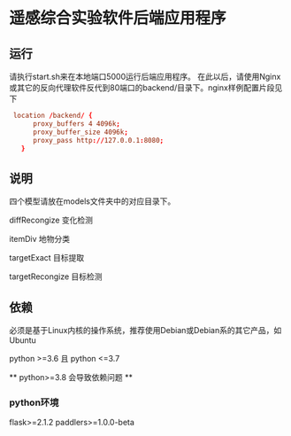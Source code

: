  # 遥感综合实验软件后端应用程序
 

 ## 运行
   请执行start.sh来在本地端口5000运行后端应用程序。
   在此以后，请使用Nginx或其它的反向代理软件反代到80端口的backend/目录下。nginx样例配置片段见下
   ```conf
   	location /backend/ {
		 proxy_buffers 4 4096k;
		 proxy_buffer_size 4096k;		
		 proxy_pass http://127.0.0.1:8080;
	  }
   ```

 ## 说明
   四个模型请放在models文件夹中的对应目录下。

   diffRecongize 变化检测

   itemDiv 地物分类

   targetExact 目标提取

   targetRecongize 目标检测

 ## 依赖
   必须是基于Linux内核的操作系统，推荐使用Debian或Debian系的其它产品，如Ubuntu
  
   python >=3.6 且 python <=3.7

   ** python>=3.8 会导致依赖问题 **

  ### python环境

   flask>=2.1.2 paddlers>=1.0.0-beta